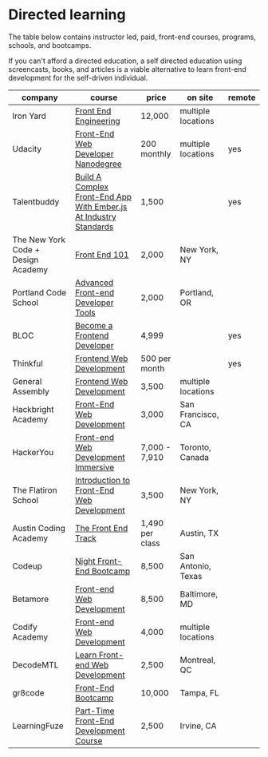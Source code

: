 # Directed learning

The table below contains instructor led, paid, front-end courses, programs, schools, and bootcamps.

If you can't afford a directed education, a self directed education using screencasts, books, and articles is a viable alternative to learn front-end development for the self-driven individual.

<table><thead><tr><th data-field="company">company</th><th data-field="model">course</th><th data-field="year">price</th><th data-field="onsite">on site</th><th data-field="remote">remote</th></tr></thead><tbody><tr><td>Iron Yard</td><td><a target="_blank" href="http://theironyard.com/courses/front-end-engineering/">Front End Engineering</a></td><td>12,000</td><td>multiple locations</td><td></td></tr><tr><td>Udacity</td><td><a target="_blank" href="https://www.udacity.com/course/nd001">Front-End Web Developer Nanodegree</a></td><td>200 monthly</td><td>multiple locations</td><td>yes</td></tr><tr><td>Talentbuddy</td><td><a target="_blank" href="https://www.talentbuddy.co/mentorship/ember">Build A Complex Front-End App With Ember.js At Industry Standards</a></td><td>1,500</td><td></td><td>yes</td></tr><tr><td>The New York Code + Design Academy</td><td><a target="_blank" href="http://nycda.com/classes/front-end-101/">Front End 101</a></td><td>2,000</td><td>New York, NY</td><td></td></tr><tr><td>Portland Code School</td><td><a target="_blank" href="http://www.portlandcodeschool.com/advancedfe/">Advanced Front-end Developer Tools</a></td><td>2,000</td><td>Portland, OR</td><td></td></tr><tr><td>BLOC</td><td><a target="_blank" href="https://www.bloc.io/frontend-development-bootcamp">Become a Frontend Developer</a></td><td>4,999</td><td></td><td>yes</td></tr><tr><td>Thinkful</td><td><a target="_blank" href="http://www.thinkful.com/courses/learn-web-development-online">Frontend Web Development</a></td><td>500 per month</td><td></td><td>yes</td></tr><tr><td>General Assembly</td><td><a target="_blank" href="https://generalassemb.ly/education/front-end-web-development">Frontend Web Development</a></td><td>3,500</td><td>multiple locations</td><td></td></tr><tr><td>Hackbright Academy</td><td><a target="_blank" href="http://hackbrightacademy.com/courses/front-end-web-development/">Front-End Web Development</a></td><td>3,000</td><td>San Francisco, CA</td><td></td></tr><tr><td>HackerYou</td><td><a target="_blank" href="http://hackeryou.com/front-end-web-development-immersive/">Front-end Web Development Immersive</a></td><td>7,000 - 7,910</td><td>Toronto, Canada</td><td></td></tr><tr><td>The Flatiron School</td><td><a target="_blank" href="http://flatironschool.com/frontend">Introduction to Front-End Web Development</a></td><td>3,500</td><td>New York, NY</td><td></td></tr><tr><td>Austin Coding Academy</td><td><a target="_blank" href="http://www.austincodingacademy.com/front-end/">The Front End Track</a></td><td>1,490 per class</td><td>Austin, TX</td><td></td></tr><tr><td>Codeup</td><td><a target="_blank" href="http://codeup.com/night-bootcamp/">Night Front-End Bootcamp</a></td><td>8,500</td><td>San Antonio, Texas</td><td></td></tr><tr><td>Betamore</td><td><a target="_blank" href="http://betamore.com/academy/front-end-web-development/">Front-end Web Development</a></td><td>8,500</td><td>Baltimore, MD</td><td></td></tr><tr><td>Codify Academy</td><td><a target="_blank" href="http://codifyacademy.com/thecourse.php">Front-end Web Development</a></td><td>4,000</td><td>multiple locations</td><td></td></tr><tr><td>DecodeMTL</td><td><a target="_blank" href="http://www.decodemtl.com/">Learn Front-end Web Development</a></td><td>2,500</td><td>Montreal, QC</td><td></td></tr><tr><td>gr8code</td><td><a target="_blank" href="https://gr8code.com/our-programs/front-end-bootcamp/">Front-End Bootcamp</a></td><td>10,000</td><td>Tampa, FL</td><td></td></tr><tr><td>LearningFuze</td><td><a target="_blank" href="http://learningfuze.com/frontend-development/">Part-Time Front-End Development Course</a></td><td>2,500</td><td>Irvine, CA</td><td></td></tr></tbody></table>